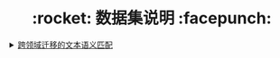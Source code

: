 <h1 align = "center">:rocket: 数据集说明 :facepunch:</h1>



<details><summary>
<a href="http://contest.aicubes.cn/#/detail?topicId=23">
跨领域迁移的文本语义匹配
</a></summary>

https://github.com/10jqka-aicubes/cross_domain_text_match


### 整体背景
本次任务我们提供客服对话中的相似句语料，需要参赛人员借助机器学习/深度学习方法，将使用财经领域数据训练的文本语义匹配模型，迁移到其他客服对话领域（如政府办公等）。自然语言处理中的许多任务，如：信息检索，智能问答，对话系统等等都可以抽象成文本语义匹配问题。构建有效的文本语义匹配模型需要依赖大量的标注数据。然而，在实际业务中，不同领域的数据分布具有差异，为每个领域分别构建训练数据是成本高昂的（人力成本、时间成本）。不同领域的数据分布差异，导致了模型泛化性能极差，参赛者需要利用迁移学习、领域适应等技术解决跨领域文本语义匹配问题。难点在于如何利用不同领域的训练数据，缓解领域间数据分布差异。

### 业界情况
文本语义匹配技术是工业界和学术界广泛关注的任务之一，本赛题主要涉及文本语义匹配技术（DSSM,ESIM等）、文本表示模型（BERT,GPT-2）和迁移学习等技术。先前的工作大多专注在文本语义匹配模型和文本表示学习上，本次比赛则需要结合迁移学习技术（跨领域文本表示、特征抽取），进行跨领域文本语义匹配。

### 赛题任务
小样本下的文本语义匹配语义模型在实际落地中是十分重要的，本任务需要利用有标注数据训练模型，并迁移到新领域。

## 蚂蚁金服相似问

## ChineseSTS
https://github.com/IAdmireu/ChineseSTS

# 相似问评测
https://github.com/zejunwang1/CSTS
https://spaces.ac.cn/archives/8321

# 数据集
https://zhuanlan.zhihu.com/p/80029681
https://github.com/CLUEbenchmark/CLUEDatasetSearch
